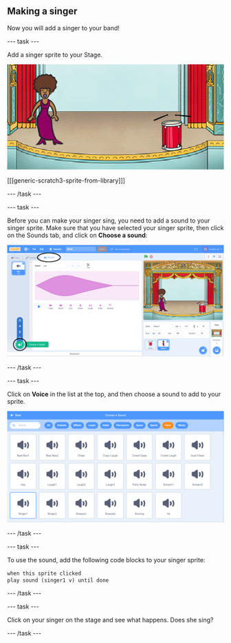 ## Making a singer

Now you will add a singer to your band!

\--- task \---

Add a singer sprite to your Stage.

![kuvakaappaus](images/band-singer-mic.png)

[[[generic-scratch3-sprite-from-library]]]

\--- /task \---

\--- task \---

Before you can make your singer sing, you need to add a sound to your singer sprite. Make sure that you have selected your singer sprite, then click on the Sounds tab, and click on **Choose a sound**:

![screenshot](images/band-import-sound-annotated.png)

\--- /task \---

\--- task \---

Click on **Voice** in the list at the top, and then choose a sound to add to your sprite.

![screenshot](images/band-choose-sound.png)

\--- /task \---

\--- task \---

To use the sound, add the following code blocks to your singer sprite:

```blocks3
when this sprite clicked
play sound (singer1 v) until done
```

\--- /task \---

\--- task \---

Click on your singer on the stage and see what happens. Does she sing?

\--- /task \---